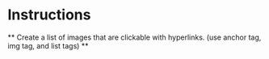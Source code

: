 # Instructions

** Create a list of images that are clickable with hyperlinks. (use anchor tag, img tag, and list tags) **

